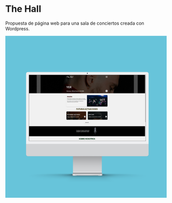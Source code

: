 # The Hall
Propuesta de página web para una sala de conciertos creada con Wordpress.

<img src="https://github.com/albertoclaros/the-hall/blob/main/thehell-mockup.png?raw=true">
